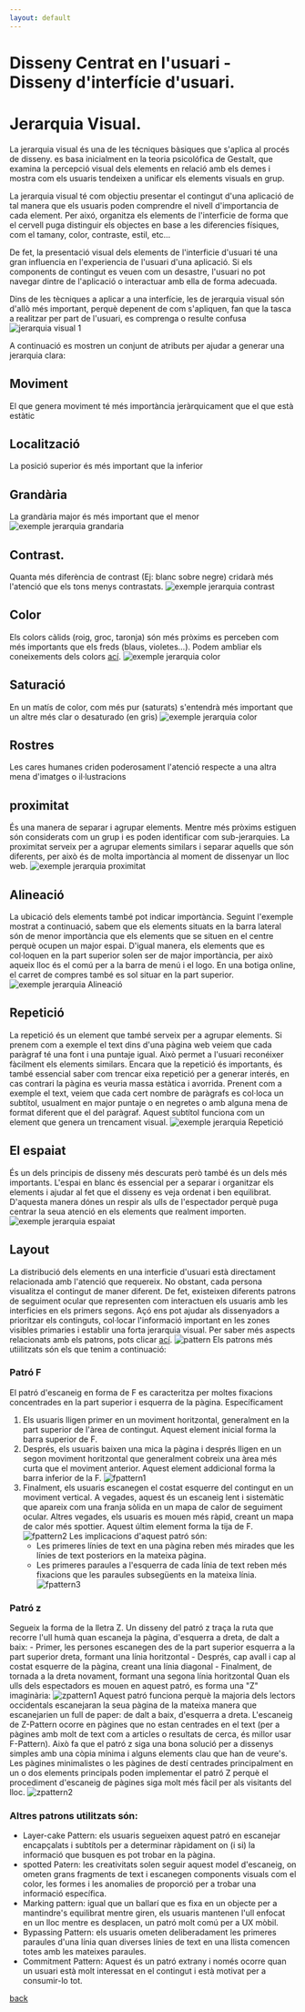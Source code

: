 ```yaml
---
layout: default
---
```


# Disseny Centrat en l'usuari - Disseny d'interfície d'usuari.

# Jerarquia Visual.

La jerarquia visual és una de les técniques bàsiques que s'aplica al procés de disseny. es basa inicialment en la teoria psicolófica de Gestalt, que examina la percepció visual dels elements en relació amb els demes i mostra com els usuaris tendeixen a unificar els elements visuals en grup. 

La jerarquia visual té com objectiu presentar el contingut d'una aplicació de tal manera que els usuaris poden comprendre el nivell d'importancia de cada element. Per aixó, organitza els elements de l'interficie de forma que el cervell puga distinguir els objectes en base a les diferencies físiques, com el tamany, color, contraste, estil, etc... 

De fet, la presentació visual dels elements de l'interficie d'usuari té una gran influencia en l'experiencia de l'usuari d'una aplicació. Si els components de contingut es veuen com un desastre, l'usuari no pot navegar dintre de l'aplicació o interactuar amb ella de forma adecuada. 

Dins de les tècniques a aplicar a una interfície, les de jerarquia visual són d'allò més important, perquè depenent de com s'apliquen, fan que la tasca a realitzar per part de l'usuari, es comprenga o resulte confusa
![jerarquia visual 1](./images/jerarquiaVisual1.png)

A continuació es mostren un conjunt de atributs per ajudar a generar una jerarquia clara:

## Moviment
El que genera moviment té més importància jeràrquicament que el que està estàtic

## Localització
La posició superior és més important que la inferior

## Grandària
La grandària major és més important que el menor
![exemple jerarquia grandaria](./images/elementsjv1.jpg)

## Contrast. 
Quanta més diferència de contrast (Ej: blanc sobre negre) cridarà més l'atenció que els tons menys contrastats.
![exemple jerarquia contrast](./images/elementsjv2.jpg)

## Color
Els colors càlids (roig, groc, taronja) són més pròxims es perceben com més importants que els freds (blaus, violetes...). Podem ambliar els coneixements dels colors [ací](./colors.html).
![exemple jerarquia color](./images/elementsjv3.jpg)

## Saturació
En un matís de color, com més pur (saturats) s'entendrà més important que un altre més clar o desaturado (en gris)
![exemple jerarquia color](./images/elementsjv8.png)

## Rostres
Les cares humanes criden poderosament l'atenció respecte a una altra mena d'imatges o il·lustracions

## proximitat 
És una manera de separar i agrupar elements. Mentre més pròxims estiguen són considerats com un grup i es poden identificar com sub-jerarquies. La proximitat serveix per a agrupar elements similars i separar aquells que són diferents, per això és de molta importància al moment de dissenyar un lloc web.
![exemple jerarquia proximitat](./images/elementsjv4.jpg)

## Alineació
La ubicació dels elements també pot indicar importància. Seguint l'exemple mostrat a continuació, sabem que els elements situats en la barra lateral són de menor importància que els elements que se situen en el centre perquè ocupen un major espai. D'igual manera, els elements que es col·loquen en la part superior solen ser de major importància, per això aqueix lloc és el comú per a la barra de menú i el logo. En una botiga online, el carret de compres també es sol situar en la part superior.
![exemple jerarquia Alineació](./images/elementsjv5.jpg)

## Repetició 
La repetició és un element que també serveix per a agrupar elements. Si prenem com a exemple el text dins d'una pàgina web veiem que cada paràgraf té una font i una puntaje igual. Això permet a l'usuari reconéixer fàcilment els elements similars.
	Encara que la repetició és importants, és també essencial saber com trencar eixa repetició per a generar interés, en cas contrari la pàgina es veuria massa estàtica i avorrida. Prenent com a exemple el text, veiem que cada cert nombre de paràgrafs es col·loca un subtítol, usualment en major puntaje o en negretes o amb alguna mena de format diferent que el del paràgraf. Aquest subtítol funciona com un element que genera un trencament visual.
![exemple jerarquia Repetició](./images/elementsjv6.jpg)

## El espaiat
És un dels principis de disseny més descurats però també és un dels més importants.
	L'espai en blanc és essencial per a separar i organitzar els elements i ajudar al fet que el disseny es veja ordenat i ben equilibrat. D'aquesta manera dónes un respir als ulls de l'espectador perquè puga centrar la seua atenció en els elements que realment importen.
![exemple jerarquia espaiat](./images/elementsjv7.webp)

## Layout 
La distribució dels elements en una interficie d'usuari està directament relacionada amb l'atenció que requereix. No obstant, cada persona visualitza el contingut de maner diferent. De fet, existeixen diferents patrons de seguiment ocular que representen com interactuen els usuaris amb les interficies en els primers segons. Açó ens pot ajudar als dissenyadors a prioritzar els continguts, col·locar l'informació important en  les zones visibles primaries  i establir una forta jerarquia visual.
	Per saber més aspects relacionats amb els patrons, pots clicar [ací](https://appdesignbook.com/es/contenidos/patrones-interaccion-moviles).
	![pattern](./images/pattern.png)
	Els patrons més utiilitzats són els que tenim a continuació:
### Patró F
El patró d'escaneig en forma de F es caracteritza per moltes fixacions concentrades en la part superior i esquerra de la pàgina. Específicament
1. Els usuaris lligen primer en un moviment horitzontal, generalment en la part superior de l'àrea de contingut. Aquest element inicial forma la barra superior de F.
2. Després, els usuaris baixen una mica la pàgina i després lligen en un segon moviment horitzontal que generalment cobreix una àrea més curta que el moviment anterior. Aquest element addicional forma la barra inferior de la F.
	![fpattern1](./images/fpattern1.jpeg)
3. Finalment, els usuaris escanegen el costat esquerre del contingut en un moviment vertical. A vegades, aquest és un escaneig lent i sistemàtic que apareix com una franja sòlida en un mapa de calor de seguiment ocular. Altres vegades, els usuaris es mouen més ràpid, creant un mapa de calor més spottier. Aquest últim element forma la tija de F.
	![fpattern2](./images/fpattern2.jpeg)
	Les implicacions d'aquest patró són:
	- Les primeres línies de text en una pàgina reben més mirades que les línies de text posteriors en la mateixa pàgina.
	- Les primeres paraules a l'esquerra de cada línia de text reben més fixacions que les paraules subsegüents en la mateixa línia. 
	![fpattern3](./images/fpattern3.png)
### Patró z
Segueix la forma de la lletra Z. Un disseny del patró z traça la ruta que recorre l'ull humà quan escaneja la pàgina, d'esquerra a dreta, de dalt a baix:
	- Primer, les persones escanegen des de la part superior esquerra a la part superior dreta, formant una línia horitzontal
	- Després, cap avall i cap al costat esquerre de la pàgina, creant una línia diagonal
	- Finalment, de tornada a la dreta novament, formant una segona línia horitzontal
	Quan els ulls dels espectadors es mouen en aquest patró, es forma una "Z" imaginària:
	![zpattern1](./images/zpattern.jpg)
		Aquest patró funciona perquè la majoria dels lectors occidentals escanejaran la seua pàgina de la mateixa manera que escanejarien un full de paper: de dalt a baix, d'esquerra a dreta.
		L'escaneig de Z-Pattern ocorre en pàgines que no estan centrades en el text (per a pàgines amb molt de text com a articles o resultats de cerca, és millor usar F-Pattern). Això fa que el patró z siga una bona solució per a dissenys simples amb una còpia mínima i alguns elements clau que han de veure's. Les pàgines minimalistes o les pàgines de destí centrades principalment en un o dos elements principals poden implementar el patró Z perquè el procediment d'escaneig de pàgines siga molt més fàcil per als visitants del lloc.
		![zpattern2](./images/zpattern2.png)
### Altres patrons utilitzats són:
- Layer-cake Pattern: els usuaris segueixen aquest patró en escanejar encapçalats i subtítols per a determinar ràpidament on (i si) la informació que busquen es pot trobar en la pàgina.
- spotted Patern: les creativitats solen seguir aquest model d'escaneig, on ometen grans fragments de text i escanegen components visuals com el color, les formes i les anomalies de proporció per a trobar una informació específica.
- Marking pattern: igual que un ballarí que es fixa en un objecte per a mantindre's equilibrat mentre giren, els usuaris mantenen l'ull enfocat en un lloc mentre es desplacen, un patró molt comú per a UX mòbil.
- Bypassing Pattern: els usuaris ometen deliberadament les primeres paraules d'una línia quan diverses línies de text en una llista comencen totes amb les mateixes paraules.
- Commitment Pattern: Aquest és un patró extrany i només ocorre quan un usuari està molt interessat en el contingut i està motivat per a consumir-lo tot.


[back](../metiprot.html)